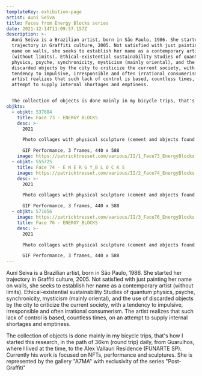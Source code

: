 ```yaml
---
templateKey: exhibition-page
artist: Auni Seiva
title: Faces from Energy Blocks series
date: 2021-12-14T11:09:57.157Z
description: >-
  Auni Seiva is a Brazilian artist, born in São Paulo, 1986. She started her
  trajectory in Graffiti culture, 2005. Not satisfied with just painting her
  name on walls, she seeks to establish her name as a contemporary artist
  (without limits). Ethical-existential sustainability Studies of quantum
  physics, psyche, synchronicity, mysticism (mainly oriental), and the use of
  discarded objects by the city to criticize the current society, with a
  tendency to impulsive, irresponsible and often irrational consumerism. The
  artist realizes that such lack of control is based, countless times, on an
  attempt to supply internal shortages and emptiness. 


  The collection of objects is done mainly in my bicycle trips, that's how I started this research, in the path of 36km (round trip) daily, from Guarulhos, where I lived at the time, to the Alex Vallauri Residence (FUNARTE SP). Currently her work is focused on NFTs, performance and sculptures. She is represented by the gallery "A7MA" with exclusivity of the series "Post-Graffiti"
objkts:
  - objkt: 537684
    title: Face 73 - ENERGY BLOCKS
    desc: >-
      2021

      Photo collages with physical sculpture (cement and objects found in the streets) 

      GIF Performance, 3 frames, 440 x 588
    image: https://patricktresset.com/various/II/1_Face73_EnergyBlocks.gif
  - objkt: 555725
    title: Face 74 - E N E R G Y_B L O C K S
    image: https://patricktresset.com/various/II/2_Face74_EnergyBlocks.gif
    desc: >-
      2021

      Photo collages with physical sculpture (cement and objects found in the streets) 

      GIF Performance, 3 frames, 440 x 588
  - objkt: 571656
    image: https://patricktresset.com/various/II/3_Face76_EnergyBlocks.gif
    title: Face 76 - ENERGY_BLOCKS
    desc: >-
      2021

      Photo collages with physical sculpture (cement and objects found in the streets) 

      GIF Performance, 3 frames, 440 x 588
---
```

Auni Seiva is a Brazilian artist, born in São Paulo, 1986. She started her trajectory in Graffiti culture, 2005. Not satisfied with just painting her name on walls, she seeks to establish her name as a contemporary artist (without limits). Ethical-existential sustainability Studies of quantum physics, psyche, synchronicity, mysticism (mainly oriental), and the use of discarded objects by the city to criticize the current society, with a tendency to impulsive, irresponsible and often irrational consumerism. The artist realizes that such lack of control is based, countless times, on an attempt to supply internal shortages and emptiness. 

The collection of objects is done mainly in my bicycle trips, that's how I started this research, in the path of 36km (round trip) daily, from Guarulhos, where I lived at the time, to the Alex Vallauri Residence (FUNARTE SP). Currently his work is focused on NFTs, performance and sculptures. She is represented by the gallery "A7MA" with exclusivity of the series "Post-Graffiti"